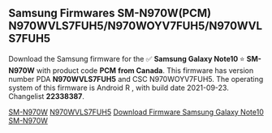 <h2>Samsung Firmwares SM-N970W(PCM) N970WVLS7FUH5/N970WOYV7FUH5/N970WVLS7FUH5</h2>
Download the Samsung firmware for the ✅ <strong>Samsung Galaxy Note10 </strong> ⭐ <strong>SM-N970W</strong> with product code <strong>PCM</strong> <strong> from Canada</strong>. This firmware has version number PDA <strong>N970WVLS7FUH5</strong> and CSC N970WOYV7FUH5. The operating system of this firmware is Android R , with build date 2021-09-23. Changelist <strong>22338387</strong>.


[SM-N970W](https://samfirm.shop/samsung/model/SM-N970W)
[N970WVLS7FUH5](https://samfirm.shop/samsung/pda/N970WVLS7FUH5)
[Download Firmware Samsung Galaxy Note10 SM-N970W](https://samfirm.shop/samsung/firmware/458514)
